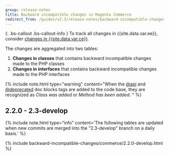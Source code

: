 ```yaml
---
group: release-notes
title: Backward incompatible changes in Magento Commerce
redirect_from: /guides/v2.3/release-notes/backward-incompatible-changes/commerce.html
---
```


{: .bs-callout .bs-callout-info }
To track all changes in {{site.data.var.ee}}, consider [changes in {{site.data.var.ce}}].

The changes are aggregated into two tables:

1. **Changes in classes** that contains backward incompatible changes made to the PHP classes
2. **Changes in interfaces** that contains backward incompatible changes made to the PHP interfaces

{% include note.html
type="warning"
content="When the [@api] and [@deprecated] doc blocks tags are added to the code base, they are recognized as _Class was added_ or _Method has been added_. "
%}

## 2.2.0 - 2.3-develop

{% include note.html
type="info"
content='The following tables are updated when new commits are merged into the "2.3-develop" branch on a daily basis.'
%}

{% include backward-incompatible-changes/commerce/2.2.0-develop.html %}

<!-- LINK DEFINITIONS -->

[changes in {{site.data.var.ce}}]: ./open-source.html

[@api]: {{page.baseurl}}/coding-standards/general-docblock.html#api

[@deprecated]: {{page.baseurl}}/coding-standards/general-docblock.html#deprecated

